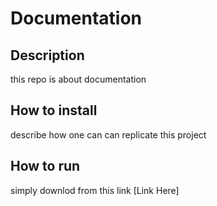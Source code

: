 # Documentation

## Description
this repo is about documentation

## How to install
describe how one can can replicate this project

## How to run
simply downlod from this link [Link Here]
